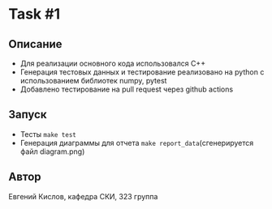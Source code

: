 # Task #1

## Описание

- Для реализации основного кода использовался C++  
- Генерация тестовых данных и тестирование реализовано на python с использованием библиотек numpy, pytest  
- Добавлено тестирование на pull request через github actions  

## Запуск

- Тесты `make test`  
- Генерация диаграммы для отчета `make report_data`(сгенерируется файл diagram.png)  

## Автор

Евгений Кислов, кафедра СКИ, 323 группа